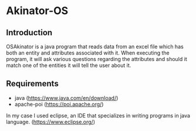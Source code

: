# Akinator-OS
## Introduction
OSAkinator is a java program that reads data from an excel file which has both an entity and attributes associated with it.
When executing the program, it will ask various questions regarding the attributes and should it match one of the entities it will tell 
the user about it.
## Requirements
- java (https://www.java.com/en/download/)
- apache-poi (https://poi.apache.org/)

In my case I used eclipse, an IDE that specializes in writing programs in java language.
(https://www.eclipse.org/)
